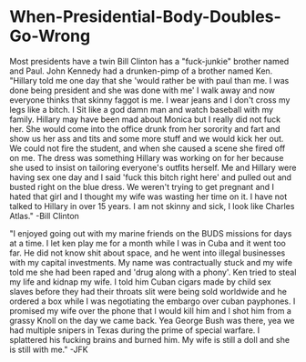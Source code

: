 # When-Presidential-Body-Doubles-Go-Wrong
Most presidents have a twin Bill Clinton has a "fuck-junkie" brother named and Paul. John Kennedy had a drunken-pimp of a brother named Ken.  "Hillary told me one day that she 'would rather be with paul than me. I was done being president and she was done with me' I walk away and now everyone thinks that skinny faggot is me. I wear jeans and I don't cross my legs like a bitch. I Sit like a god damn man and watch baseball with my family. Hillary may have been mad about Monica but I really did not fuck her. She would come into the office drunk from her sorority and fart and show us her ass and tits and some more stuff and we would kick her out. We could not fire the student, and when she caused a scene she fired off on me. The dress was something Hillary was working on for her because she used to insist on tailoring everyone's outfits herself. Me and Hillary were having sex one day and I said 'fuck this bitch right here' and pulled out and busted right on the blue dress. We weren't trying to get pregnant and I hated that girl and I thought my wife was wasting her time on it. I have not talked to Hillary in over 15 years. I am not skinny and sick, I look like Charles Atlas." -Bill Clinton

"I enjoyed going out with my marine friends on the BUDS missions for days at a time. I let ken play me for a month while I was in Cuba and it went too far. He did not know shit about space, and he went into illegal businesses with my capital investments. My name was contractually stuck and my wife told me she had been raped and 'drug along with a phony'. Ken tried to steal my life and kidnap my wife. I told him Cuban cigars made by child sex slaves before they had their throats slit were being sold worldwide and he ordered a box while I was negotiating the embargo over cuban payphones. I promised my wife over the phone that I would kill him and I shot him from a grassy Knoll on the day we came back. Yea George Bush was there, yea we had multiple snipers in Texas during the prime of special warfare. I splattered his fucking brains and burned him. My wife is still a doll and she is still with me." -JFK

